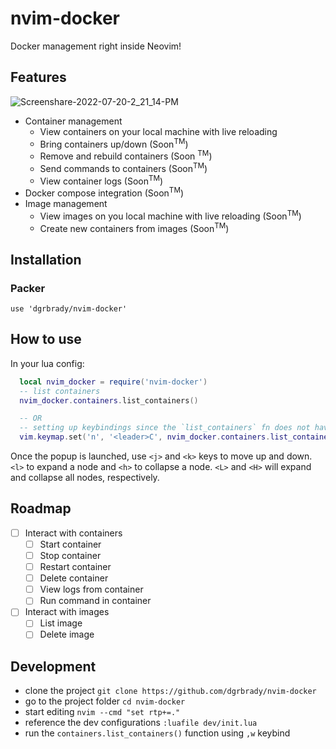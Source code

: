 # nvim-docker

Docker management right inside Neovim!

## Features

![Screenshare-2022-07-20-2_21_14-PM](https://user-images.githubusercontent.com/38011308/180087158-6581aa26-e5cb-49ad-a323-03d7e05bd601.gif)

- Container management
  - View containers on your local machine with live reloading
  - Bring containers up/down (Soon<sup>TM</sup>)
  - Remove and rebuild containers (Soon <sup>TM</sup>)
  - Send commands to containers (Soon<sup>TM</sup>)
  - View container logs (Soon<sup>TM</sup>)
- Docker compose integration (Soon<sup>TM</sup>)
- Image management
  - View images on you local machine with live reloading (Soon<sup>TM</sup>)
  - Create new containers from images (Soon<sup>TM</sup>)
  
## Installation

### Packer

`use 'dgrbrady/nvim-docker'`

## How to use

In your lua config:  

```lua
  local nvim_docker = require('nvim-docker')
  -- list containers
  nvim_docker.containers.list_containers()

  -- OR
  -- setting up keybindings since the `list_containers` fn does not have a default binding
  vim.keymap.set('n', '<leader>C', nvim_docker.containers.list_containers)
```

Once the popup is launched, use `<j>` and `<k>` keys to move up and down. `<l>` to expand a node and `<h>` to collapse a node. `<L>` and `<H>` will expand and collapse all nodes, respectively.

## Roadmap

- [ ] Interact with containers
  - [ ] Start container
  - [ ] Stop container
  - [ ] Restart container
  - [ ] Delete container
  - [ ] View logs from container
  - [ ] Run command in container
- [ ] Interact with images
  - [ ] List image
  - [ ] Delete image

## Development

* clone the project `git clone https://github.com/dgrbrady/nvim-docker`
* go to the project folder `cd nvim-docker`
* start editing `nvim --cmd "set rtp+=."`
* reference the dev configurations `:luafile dev/init.lua`
* run the `containers.list_containers()` function using `,w` keybind
